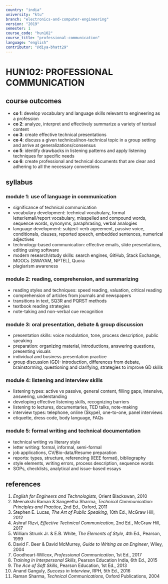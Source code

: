 ```yaml
---
country: "india"
university: "ktu"
branch: "electronics-and-computer-engineering"
version: "2019"
semester: 1
course_code: "hun102"
course_title: "professional-communication"
language: "english"
contributor: "@diya-bhatt29"
---
```


# HUN102: PROFESSIONAL COMMUNICATION

## course outcomes

- **co 1**: develop vocabulary and language skills relevant to engineering as a profession  
- **co 2**: analyze, interpret and effectively summarize a variety of textual content  
- **co 3**: create effective technical presentations  
- **co 4**: discuss a given technical/non-technical topic in a group setting and arrive at generalizations/consensus  
- **co 5**: identify drawbacks in listening patterns and apply listening techniques for specific needs  
- **co 6**: create professional and technical documents that are clear and adhering to all the necessary conventions  

## syllabus

### module 1: use of language in communication

- significance of technical communication  
- vocabulary development: technical vocabulary, formal letter/email/report vocabulary, misspelled and compound words, sequence words, synonyms, paraphrasing, verbal analogies  
- language development: subject-verb agreement, passive voice, conditionals, clauses, reported speech, embedded sentences, numerical adjectives  
- technology-based communication: effective emails, slide presentations, editing using software  
- modern research/study skills: search engines, GitHub, Stack Exchange, MOOCs (SWAYAM, NPTEL), Quora  
- plagiarism awareness  

### module 2: reading, comprehension, and summarizing

- reading styles and techniques: speed reading, valuation, critical reading  
- comprehension of articles from journals and newspapers  
- transitions in text, SQ3R and PQRST methods  
- textbook reading strategies  
- note-taking and non-verbal cue recognition  

### module 3: oral presentation, debate & group discussion

- presentation skills: voice modulation, tone, process description, public speaking  
- preparation: organizing material, introductions, answering questions, presenting visuals  
- individual and business presentation practice  
- group discussion (GD): introduction, differences from debate, brainstorming, questioning and clarifying, strategies to improve GD skills  

### module 4: listening and interview skills

- listening types: active vs passive, general content, filling gaps, intensive, answering, understanding  
- developing effective listening skills, recognizing barriers  
- listening to lectures, documentaries, TED talks, note-making  
- interview types: telephone, online (Skype), one-to-one, panel interviews  
- etiquette, dress code, body language, FAQs  

### module 5: formal writing and technical documentation

- technical writing vs literary style  
- letter writing: formal, informal, semi-formal  
- job applications, CV/Bio-data/Resume preparation  
- reports: types, structure, referencing (IEEE format), bibliography  
- style elements, writing errors, process description, sequence words  
- SOPs, checklists, analytical and issue-based essays  

## references

1. *English for Engineers and Technologists*, Orient Blackswan, 2010  
2. Meenakshi Raman & Sangeetha Sharma, *Technical Communication: Principles and Practice*, 2nd Ed., Oxford, 2011  
3. Stephen E. Lucas, *The Art of Public Speaking*, 10th Ed., McGraw Hill, 2012  
4. Ashraf Rizvi, *Effective Technical Communication*, 2nd Ed., McGraw Hill, 2017  
5. William Strunk Jr. & E.B. White, *The Elements of Style*, 4th Ed., Pearson, 1999  
6. David F. Beer & David McMurrey, *Guide to Writing as an Engineer*, Wiley, 2004  
7. Goodheart-Willcox, *Professional Communication*, 1st Ed., 2017  
8. *Training in Interpersonal Skills*, Pearson Education India, 6th Ed., 2015  
9. *The Ace of Soft Skills*, Pearson Education, 1st Ed., 2013  
10. Anand Ganguly, *Success in Interview*, RPH, 5th Ed., 2016  
11. Raman Sharma, *Technical Communications*, Oxford Publications, 2004  


